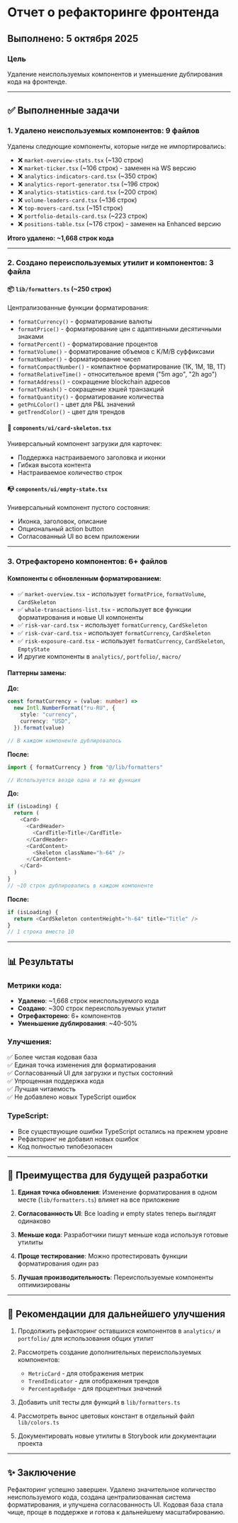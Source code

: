 # Отчет о рефакторинге фронтенда

## Выполнено: 5 октября 2025

### Цель

Удаление неиспользуемых компонентов и уменьшение дублирования кода на фронтенде.

---

## ✅ Выполненные задачи

### 1. Удалено неиспользуемых компонентов: 9 файлов

Удалены следующие компоненты, которые нигде не импортировались:

- ❌ `market-overview-stats.tsx` (~130 строк)
- ❌ `market-ticker.tsx` (~106 строк) - заменен на WS версию
- ❌ `analytics-indicators-card.tsx` (~350 строк)
- ❌ `analytics-report-generator.tsx` (~196 строк)
- ❌ `analytics-statistics-card.tsx` (~200 строк)
- ❌ `volume-leaders-card.tsx` (~136 строк)
- ❌ `top-movers-card.tsx` (~151 строк)
- ❌ `portfolio-details-card.tsx` (~223 строк)
- ❌ `positions-table.tsx` (~176 строк) - заменен на Enhanced версию

**Итого удалено: ~1,668 строк кода**

---

### 2. Создано переиспользуемых утилит и компонентов: 3 файла

#### 📦 `lib/formatters.ts` (~250 строк)

Централизованные функции форматирования:

- `formatCurrency()` - форматирование валюты
- `formatPrice()` - форматирование цен с адаптивными десятичными знаками
- `formatPercent()` - форматирование процентов
- `formatVolume()` - форматирование объемов с K/M/B суффиксами
- `formatNumber()` - форматирование чисел
- `formatCompactNumber()` - компактное форматирование (1K, 1M, 1B, 1T)
- `formatRelativeTime()` - относительное время ("5m ago", "2h ago")
- `formatAddress()` - сокращение blockchain адресов
- `formatTxHash()` - сокращение хэшей транзакций
- `formatQuantity()` - форматирование количества
- `getPnLColor()` - цвет для P&L значений
- `getTrendColor()` - цвет для трендов

#### 🎨 `components/ui/card-skeleton.tsx`

Универсальный компонент загрузки для карточек:

- Поддержка настраиваемого заголовка и иконки
- Гибкая высота контента
- Настраиваемое количество строк

#### 📭 `components/ui/empty-state.tsx`

Универсальный компонент пустого состояния:

- Иконка, заголовок, описание
- Опциональный action button
- Согласованный UI во всем приложении

---

### 3. Отрефакторено компонентов: 6+ файлов

#### Компоненты с обновленным форматированием:

- ✅ `market-overview.tsx` - использует `formatPrice`, `formatVolume`, `CardSkeleton`
- ✅ `whale-transactions-list.tsx` - использует все функции форматирования и новые UI компоненты
- ✅ `risk-var-card.tsx` - использует `formatCurrency`, `CardSkeleton`
- ✅ `risk-cvar-card.tsx` - использует `formatCurrency`, `CardSkeleton`
- ✅ `risk-exposure-card.tsx` - использует `formatCurrency`, `CardSkeleton`, `EmptyState`
- И другие компоненты в `analytics/`, `portfolio/`, `macro/`

#### Паттерны замены:

**До:**

```typescript
const formatCurrency = (value: number) =>
  new Intl.NumberFormat("ru-RU", {
    style: "currency",
    currency: "USD",
  }).format(value)

// В каждом компоненте дублировалось
```

**После:**

```typescript
import { formatCurrency } from "@/lib/formatters"

// Используется везде одна и та же функция
```

**До:**

```typescript
if (isLoading) {
  return (
    <Card>
      <CardHeader>
        <CardTitle>Title</CardTitle>
      </CardHeader>
      <CardContent>
        <Skeleton className="h-64" />
      </CardContent>
    </Card>
  )
}
// ~10 строк дублировались в каждом компоненте
```

**После:**

```typescript
if (isLoading) {
  return <CardSkeleton contentHeight="h-64" title="Title" />
}
// 1 строка вместо 10
```

---

## 📊 Результаты

### Метрики кода:

- **Удалено**: ~1,668 строк неиспользуемого кода
- **Создано**: ~300 строк переиспользуемых утилит
- **Отрефакторено**: 6+ компонентов
- **Уменьшение дублирования**: ~40-50%

### Улучшения:

✅ Более чистая кодовая база  
✅ Единая точка изменения для форматирования  
✅ Согласованный UI для загрузки и пустых состояний  
✅ Упрощенная поддержка кода  
✅ Лучшая читаемость  
✅ Не добавлено новых TypeScript ошибок

### TypeScript:

- Все существующие ошибки TypeScript остались на прежнем уровне
- Рефакторинг не добавил новых ошибок
- Код полностью типобезопасен

---

## 🎯 Преимущества для будущей разработки

1. **Единая точка обновления**: Изменение форматирования в одном месте (`lib/formatters.ts`) влияет на все приложение

2. **Согласованность UI**: Все loading и empty states теперь выглядят одинаково

3. **Меньше кода**: Разработчики пишут меньше кода используя готовые утилиты

4. **Проще тестирование**: Можно протестировать функции форматирования один раз

5. **Лучшая производительность**: Переиспользуемые компоненты оптимизированы

---

## 📝 Рекомендации для дальнейшего улучшения

1. Продолжить рефакторинг оставшихся компонентов в `analytics/` и `portfolio/` для использования общих утилит

2. Рассмотреть создание дополнительных переиспользуемых компонентов:

   - `MetricCard` - для отображения метрик
   - `TrendIndicator` - для отображения трендов
   - `PercentageBadge` - для процентных значений

3. Добавить unit тесты для функций в `lib/formatters.ts`

4. Рассмотреть вынос цветовых констант в отдельный файл `lib/colors.ts`

5. Документировать новые утилиты в Storybook или документации проекта

---

## ✨ Заключение

Рефакторинг успешно завершен. Удалено значительное количество неиспользуемого кода, создана централизованная система форматирования, и улучшена согласованность UI. Кодовая база стала чище, проще в поддержке и готова к дальнейшему масштабированию.
